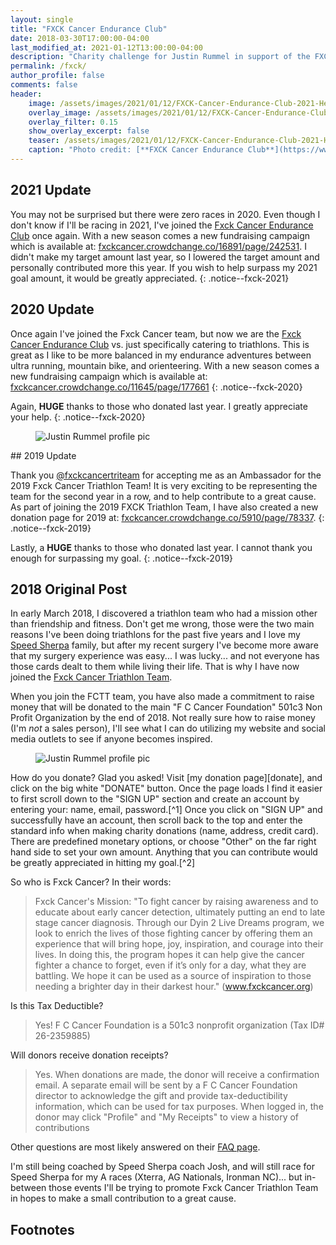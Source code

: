 ```yaml
---
layout: single
title: "FXCK Cancer Endurance Club"
date: 2018-03-30T17:00:00-04:00
last_modified_at: 2021-01-12T13:00:00-04:00
description: "Charity challenge for Justin Rummel in support of the FXCK Cancer Endurance Club!"
permalink: /fxck/
author_profile: false
comments: false
header:
    image: /assets/images/2021/01/12/FXCK-Cancer-Endurance-Club-2021-Header.png            # Twitter (use 'overlay_image')
    overlay_image: /assets/images/2021/01/12/FXCK-Cancer-Endurance-Club-2021-Header.png    # Article header at 2048x768
    overlay_filter: 0.15
    show_overlay_excerpt: false
    teaser: /assets/images/2021/01/12/FXCK-Cancer-Endurance-Club-2021-Header-Twitter.png   # Shrink image to 575x216
    caption: "Photo credit: [**FXCK Cancer Endurance Club**](https://www.fuckcancer.org/triteam/)"
---
```

## 2021 Update

You may not be surprised but there were zero races in 2020.  Even though I don't know if I'll be racing in 2021, I've joined the [Fxck Cancer Endurance Club][fcec-ig] once again.  With a new season comes a new fundraising campaign which is available at: [fxckcancer.crowdchange.co/16891/page/242531][donate-2021].  I didn't make my target amount last year, so I lowered the target amount and personally contributed more this year.  If you wish to help surpass my 2021 goal amount, it would be greatly appreciated.
{: .notice--fxck-2021}


## 2020 Update

Once again I've joined the Fxck Cancer team, but now we are the [Fxck Cancer Endurance Club][fcec-ig] vs. just specifically catering to triathlons.  This is great as I like to be more balanced in my endurance adventures between ultra running, mountain bike, and orienteering.  With a new season comes a new fundraising campaign which is available at: [fxckcancer.crowdchange.co/11645/page/177661][donate-2020]
{: .notice--fxck-2020}

Again, **HUGE** thanks to those who donated last year.  I greatly appreciate your help.
{: .notice--fxck-2020}


<figure class="align-left"><img src="{{ '/assets/images/2019/01/01/fxck-2019-256.jpg' | relative_url }}" alt="Justin Rummel profile pic" /></figure>## 2019 Update

Thank you [@fxckcancertriteam][fxck-ig] for accepting me as an Ambassador for the 2019 Fxck Cancer Triathlon Team!  It is very exciting to be representing the team for the second year in a row, and to help contribute to a great cause. As part of joining the 2019 FXCK Triathlon Team, I have also created a new donation page for 2019 at: [fxckcancer.crowdchange.co/5910/page/78337][donate].
{: .notice--fxck-2019}

Lastly, a **HUGE** thanks to those who donated last year.  I cannot thank you enough for surpassing my goal.
{: .notice--fxck-2019}

<div style="page-break-after: always;"></div>

## 2018 Original Post

In early March 2018, I discovered a triathlon team who had a mission other than friendship and fitness.  Don't get me wrong, those were the two main reasons I've been doing triathlons for the past five years and I love my [Speed Sherpa][SS] family, but after my recent surgery I've become more aware that my surgery experience was easy... I was lucky... and not everyone has those cards dealt to them while living their life.  That is why I have now joined the [Fxck Cancer Triathlon Team][fxck-team].

When you join the FCTT team, you have also made a commitment to raise money that will be donated to the main "F C Cancer Foundation" 501c3 Non Profit Organization by the end of 2018.  Not really sure how to raise money (I'm *not* a sales person), I'll see what I can do utilizing my website and social media outlets to see if anyone becomes inspired.

<figure class="align-right"><img src="{{ '/assets/images/2018/03/30/scar-256.jpg' | relative_url }}" alt="Justin Rummel profile pic" /></figure>How do you donate?  Glad you asked! Visit [my donation page][donate], and click on the big white "DONATE" button.  Once the page loads I find it easier to first scroll down to the "SIGN UP" section and create an account by entering your: name, email, password.[^1]  Once you click on "SIGN UP" and successfully have an account, then scroll back to the top and enter the standard info when making charity donations (name, address, credit card).  There are predefined monetary options, or choose "Other" on the far right hand side to set your own amount.  Anything that you can contribute would be greatly appreciated in hitting my goal.[^2]

So who is Fxck Cancer? In their words: 

> Fxck Cancer's Mission: "To fight cancer by raising awareness and to educate about early cancer detection, ultimately putting an end to late stage cancer diagnosis. Through our Dyin 2 Live Dreams program, we look to enrich the lives of those fighting cancer by offering them an experience that will bring hope, joy, inspiration, and courage into their lives. In doing this, the program hopes it can help give the cancer fighter a chance to forget, even if it’s only for a day, what they are battling. We hope it can be used as a source of inspiration to those needing a brighter day in their darkest hour." (www.fxckcancer.org)

Is this Tax Deductible?

> Yes! F C Cancer Foundation is a 501c3 nonprofit organization (Tax ID# 26-2359885)

Will donors receive donation receipts?

> Yes. When donations are made, the donor will receive a confirmation email. A separate email will be sent by a F C Cancer Foundation director to acknowledge the gift and provide tax-deductibility information, which can be used for tax purposes. When logged in, the donor may click "Profile" and "My Receipts" to view a history of contributions

Other questions are most likely answered on their [FAQ page][fxck-faq].

I'm still being coached by Speed Sherpa coach Josh, and will still race for Speed Sherpa for my A races (Xterra, AG Nationals, Ironman NC)... but in-between those events I'll be trying to promote Fxck Cancer Triathlon Team in hopes to make a small contribution to a great cause.

Footnotes
---

[^1]: Individuals reported early in April (of 2018) where the "SIGN UP" section was missing.  When you visit the donation site, it should look like the image below.  If not, try to use [Google Chrome](https://www.google.com/chrome/).  I don't have control over the site, sorry.<br /><br /> <img src="/assets/images/2018/03/30/form.jpg" alt="form example" />
[^2]: It appears that Discover Card does not work, try Visa or Mastercard.  I don't have control over the site, sorry.

[SS]: http://www.speedsherpa.com
[donate]: https://fxckcancer.crowdchange.co/5910/page/78337
[fxck-faq]: https://fxckcancer.crowdchange.co/faq
[fxck-team]: https://www.fuckcancer.org/TriTeam/
[fxck-ig]: https://www.instagram.com/fxckcancertriteam/
[donate-2020]: https://fxckcancer.crowdchange.co/11645/page/177661
[fcec-ig]: https://www.instagram.com/fxckcancerenduranceclub/
[donate-2021]: https://fxckcancer.crowdchange.co/16891/page/242531

